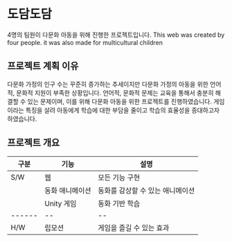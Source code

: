 # 도담도담
4명의 팀원이 다문화 아동을 위해 진행한 프로젝트입니다.
This web was created by four people. it was also made for multicultural children

## 프로젝트 계획 이유
 다문화 가정의 인구 수는 꾸준히 증가하는 추세이지만 다문화 가정의 아동을 위한 언어적, 문화적 지원이 부족한 상황입니다.
 언어적, 문화적 문제는 교육을 통해서 충분히 해결할 수 있는 문제이며, 이를 위해 다문화 아동을 위한 프로젝트를 진행하였습니다.
 게임이라는 특징을 살려 아동에게 학습에 대한 부담을 줄이고 학습의 효율성을 증대하고자 하였습니다.
 
 ## 프로젝트 개요
 
| 구분 | 기능 | 설명 |
| ------ | -- | -- |
| S/W | 웹 | 모든 기능 구현 |
|     | 동화 애니메이션 | 동화를 감상할 수 있는 애니메이션 |
|     | Unity 게임 | 동화 기반 학습 |
| ------ | -- | -- |
| H/W | 립모션  | 게임을 즐길 수 있는 효과 |
